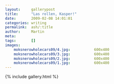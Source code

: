 ```yaml
---
layout:     gallerypost
title:      "Las rollen, Kasper!"
date:       2009-02-08 14:01:01
categories: writing
permalink:  ash/:title
author:     Martin
meta:
tags:       []
images:
    moksnerowholecars09/4.jpg:           600x400
    moksnerowholecars09/3.jpg:           600x400
    moksnerowholecars09/2.jpg:           600x400
    moksnerowholecars09/1.jpg:           600x400
---
```


{% include gallery.html %}

